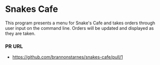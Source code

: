 # Snakes Cafe

This program presents a menu for Snake's Cafe and takes orders through user input on the command line. Orders will be updated and displayed as they are taken. 

### PR URL
- https://github.com/brannonstarnes/snakes-cafe/pull/1
